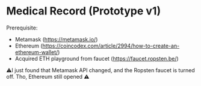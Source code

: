 # Medical Record (Prototype v1)

Prerequisite:
  - Metamask (https://metamask.io/)
  - Ethereum (https://coincodex.com/article/2994/how-to-create-an-ethereum-wallet/)
  - Acquired ETH playground from faucet (https://faucet.ropsten.be/)
  
⚠️I just found that Metamask API changed, and the Ropsten faucet is turned off. Tho, Ethereum still opened ⚠️
